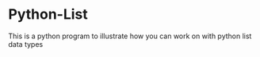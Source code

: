 # Python-List
This is a python program to illustrate how you can work on with python list data types

